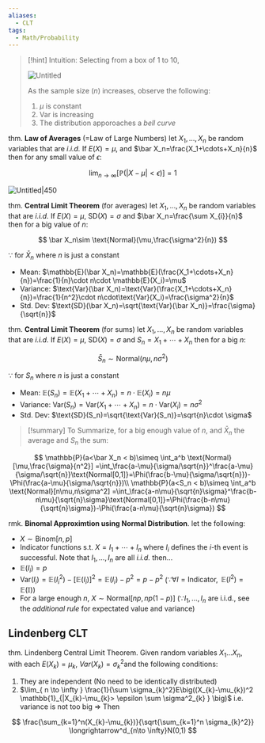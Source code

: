 ```yaml
---
aliases:
  - CLT
tags:
  - Math/Probability
---
```


> [!hint] Intuition: Selecting from a box of 1 to 10,
>
> ![Untitled](Untitled%202%208.png)
>
> As the sample size ($n$) increases, observe the following:
>
> 1. $\mu$ is constant
> 2. $\text{Var}$ is increasing
> 3. The distribution apporoaches a _bell curve_
>

thm. **Law of Averages** (=Law of Large Numbers) let $X_1,…,X_n$ be random variables that are _i.i.d._ If $E(X)=\mu$, and $\bar X_n=\frac{X_1+\cdots+X_n}{n}$ then for any small value of $\epsilon$:

$$
\lim_{n\rightarrow\infty}[ \mathbb{P}(|X-\mu|<\epsilon)]=1
$$

![Untitled|450](Untitled%203%206.png)

thm. **Central Limit Theorem** (for averages) let $X_1,…,X_n$ be random variables that are _i.i.d._ If $E(X)=\mu$, $\text{SD}(X)=\sigma$ and $\bar X_n=\frac{\sum X_{i}}{n}$ then for a big value of $n$:

$$
\bar X_n\sim \text{Normal}(\mu,\frac{\sigma^2}{n})
$$

∵ for $\bar X_n$ where $n$ is just a constant

- Mean: $\mathbb{E}(\bar X_n)=\mathbb{E}(\frac{X_1+\cdots+X_n}{n})=\frac{1}{n}\cdot n\cdot \mathbb{E}(X_i)=\mu$
- Variance: $\text{Var}(\bar X_n)=\text{Var}(\frac{X_1+\cdots+X_n}{n})=\frac{1}{n^2}\cdot n\cdot\text{Var}(X_i)=\frac{\sigma^2}{n}$
- Std. Dev: $\text{SD}(\bar X_n)=\sqrt{\text{Var}(\bar X_n)}=\frac{\sigma}{\sqrt{n}}$

thm. **Central Limit Theorem** (for sums) let $X_1,…,X_n$ be random variables that are _i.i.d._ If $E(X)=\mu$, $\text{SD}(X)=\sigma$ and $S_n=X_1+\cdots+X_n$ then for a big $n$:

$$
\bar S_n\sim \text{Normal}(n\mu,n\sigma^2)
$$

∵ for $S_n$ where $n$ is just a constant
- Mean: $\mathbb{E}(S_n)=\mathbb{E}(X_1+\cdots+X_n)=n\cdot \mathbb{E}(X_i)=n\mu$
- Variance: $\text{Var}(S_n)=\text{Var}(X_1+\cdots+X_n)=n\cdot\text{Var}(X_i)=n\sigma^2$
- Std. Dev: $\text{SD}(S_n)=\sqrt{\text{Var}(S_n)}=\sqrt{n}\cdot \sigma$

> [!summary]
> To Summarize, for a big enough value of $n$, and $\bar X_n$ the average and $S_n$ the sum:
>

$$
\mathbb{P}(a<\bar X_n < b)\simeq
\int_a^b \text{Normal}[\mu,\frac{\sigma}{n^2}]
=\int_\frac{a-\mu}{\sigma/\sqrt{n}}^\frac{a-\mu}{\sigma/\sqrt{n}}\text{Normal[0,1]}=\Phi(\frac{b-\mu}{\sigma/\sqrt{n}})-\Phi(\frac{a-\mu}{\sigma/\sqrt{n}})\\
\mathbb{P}(a<S_n < b)\simeq
\int_a^b \text{Normal}[n\mu,n\sigma^2]
=\int_\frac{a-n\mu}{\sqrt{n}\sigma}^\frac{b-n\mu}{\sqrt{n}\sigma}\text{Normal[0,1]}=\Phi(\frac{b-n\mu}{\sqrt{n}\sigma})-\Phi(\frac{a-n\mu}{\sqrt{n}\sigma})
$$

rmk. **Binomal Approximtion using Normal Distribution**. let the following:
- $X\sim \text{Binom}[n,p]$
- Indicator functions s.t. $X=I_1+\cdots+I_n$ where $I_i$ defines the $i$-th event is successful.
  Note that $I_1,…,I_n$ are all _i.i.d._
then…
- $\mathbb{E}(I_i)=p$
- $\text{Var}(I_i)=\mathbb{E}(I_i^2)-[\mathbb{E}(I_i)]^2=\mathbb{E}(I_i)-p^2=p-p^2$
  ($\because \forall I=\text{Indicator, }\, \mathbb{E}(I^2)=\mathbb{E(I)}$)
- For a large enough $n$, $X\sim \text{Normal}[np,np(1-p)]$
  ($\because I_1,…,I_n$ are i.i.d., see the _additional rule_ for expectated value and variance)

## Lindenberg CLT

thm. Lindenberg Central Limit Theorem. Given random variables $X_{1}\dots X_{n}$, with each $E(X_{k})=\mu_{k}$, $Var(X_{k})=\sigma_{k}^2$and the following conditions:
1. They are independent (No need to be identically distributed)
2. $\lim_{ n \to \infty } \frac{1}{\sum \sigma_{k}^2}E\big((X_{k}-\mu_{k})^2 \mathbb{1}_{|X_{k}-\mu_{k}> \epsilon \sum \sigma^2_{k} } \big)$ i.e. variance is not too big
⇒ Then

$$
\frac{\sum_{k=1}^n(X_{k}-\mu_{k})}{\sqrt{\sum_{k=1}^n \sigma_{k}^2}} \longrightarrow^d_{n\to \infty}N(0,1)
$$
